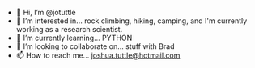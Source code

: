 - 👋 Hi, I’m @jotuttle
- 👀 I’m interested in... rock climbing, hiking, camping, and I'm currently working as a research scientist.
- 🌱 I’m currently learning... PYTHON
- 💞️ I’m looking to collaborate on... stuff with Brad
- 📫 How to reach me... joshua.tuttle@hotmail.com

<!---
jotuttle/jotuttle is a ✨ special ✨ repository because its `README.md` (this file) appears on your GitHub profile.
You can click the Preview link to take a look at your changes.
--->
